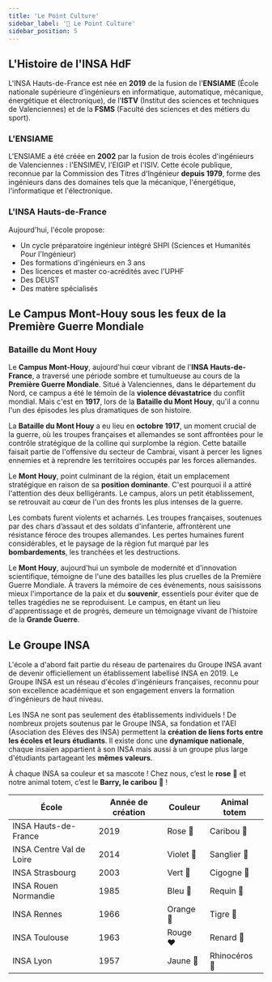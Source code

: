 ```yaml
---
title: 'Le Point Culture'
sidebar_label: '🧠 Le Point Culture'
sidebar_position: 5
---
```


## L'Histoire de l'INSA HdF

L'INSA Hauts-de-France est née en **2019** de la fusion de l'**ENSIAME** (École nationale supérieure d’ingénieurs en informatique, automatique, mécanique, énergétique et électronique), de l'**ISTV** (Institut des sciences et techniques de Valenciennes) et de la **FSMS** (Faculté des sciences et des métiers du sport).

### L'ENSIAME

L'ENSIAME a été créée en **2002** par la fusion de trois écoles d'ingénieurs de Valenciennes : l'ENSIMEV, l'EIGIP et l'ISIV. Cette école publique, reconnue par la Commission des Titres d'Ingénieur **depuis 1979**, forme des ingénieurs dans des domaines tels que la mécanique, l'énergétique, l'informatique et l'électronique.

### L'INSA Hauts-de-France

Aujourd'hui, l'école propose:
- Un cycle préparatoire ingénieur intégré SHPI (Sciences et Humanités Pour l'Ingénieur)
- Des formations d'ingénieurs en 3 ans
- Des licences et master co-acrédités avec l'UPHF
- Des DEUST
- Des matère spécialisés

## Le Campus Mont-Houy sous les feux de la Première Guerre Mondiale
### Bataille du Mont Houy

Le **Campus Mont-Houy**, aujourd'hui cœur vibrant de l'**INSA Hauts-de-France**, a traversé une période sombre et tumultueuse au cours de la **Première Guerre Mondiale**. Situé à Valenciennes, dans le département du Nord, ce campus a été le témoin de la **violence dévastatrice** du conflit mondial. Mais c'est en **1917**, lors de la **Bataille du Mont Houy**, qu'il a connu l'un des épisodes les plus dramatiques de son histoire.

La **Bataille du Mont Houy** a eu lieu en **octobre 1917**, un moment crucial de la guerre, où les troupes françaises et allemandes se sont affrontées pour le contrôle stratégique de la colline qui surplombe la région. Cette bataille faisait partie de l'offensive du secteur de Cambrai, visant à percer les lignes ennemies et à reprendre les territoires occupés par les forces allemandes.

Le **Mont Houy**, point culminant de la région, était un emplacement stratégique en raison de sa **position dominante**. C'est pourquoi il a attiré l'attention des deux belligérants. Le campus, alors un petit établissement, se retrouvait au cœur de l'un des fronts les plus intenses de la guerre.

Les combats furent violents et acharnés. Les troupes françaises, soutenues par des chars d’assaut et des soldats d'infanterie, affrontèrent une résistance féroce des troupes allemandes. Les pertes humaines furent considérables, et le paysage de la région fut marqué par les **bombardements**, les tranchées et les destructions.

Le **Mont Houy**, aujourd'hui un symbole de modernité et d'innovation scientifique, témoigne de l'une des batailles les plus cruelles de la Première Guerre Mondiale. À travers la mémoire de ces événements, nous saisissons mieux l'importance de la paix et du **souvenir**, essentiels pour éviter que de telles tragédies ne se reproduisent. Le campus, en étant un lieu d'apprentissage et de progrès, demeure un témoignage vivant de l’histoire de la **Grande Guerre**.



## Le Groupe INSA
L'école a d'abord fait partie du réseau de partenaires du Groupe INSA avant de devenir officiellement un établissement labellisé INSA en 2019. Le Groupe INSA est un réseau d'écoles d'ingénieurs françaises, reconnu pour son excellence académique et son engagement envers la formation d'ingénieurs de haut niveau.

Les INSA ne sont pas seulement des établissements individuels ! De nombreux projets soutenus par le Groupe INSA, sa fondation et l'AEI (Asociation des Elèves des INSA) permettent la **création de liens forts entre les écoles et leurs étudiants**. Il existe donc une **dynamique nationale**, chaque insaïen appartient à son INSA mais aussi à un groupe plus large d'étudiants partageant les **mêmes valeurs**.

À chaque INSA sa couleur et sa mascote ! Chez nous, c’est le **rose** 🩷 et notre animal totem, c’est le **Barry, le caribou** 🫎 !

| École                  | Année de création | Couleur   | Animal totem   |
|------------------------|-------------------|-----------|----------------|
| INSA Hauts-de-France   | 2019              | Rose 🩷   | Caribou 🫎    |
| INSA Centre Val de Loire | 2014            | Violet 💜 | Sanglier 🐗   |
| INSA Strasbourg        | 2003              | Vert 💚   | Cigogne 🪿    |
| INSA Rouen Normandie   | 1985              | Bleu 💙   | Requin 🦈     |
| INSA Rennes            | 1966              | Orange 🧡 | Tigre 🐯      |
| INSA Toulouse          | 1963              | Rouge ❤️ | Renard 🦊      |
| INSA Lyon              | 1957              | Jaune 💛 | Rhinocéros 🦏  |

